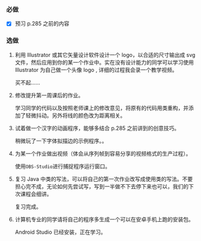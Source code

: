 ### 必做

- [x] 预习 p.285 之前的内容

### 选做

1. 利用 Illustrator 或其它矢量设计软件设计一个 logo，以合适的尺寸输出成 svg 文件，然后应用到你的某一个作业中。实在没有设计能力的同学可以学习使用 Illustrator 为自己做一个头像 logo , 详细的过程我会录一个教学视频。

   买不起……

2. 修改提升第一周课后的作业。

   学习同学的代码以及按照老师课上的修改意见，将原有的代码用类重构，并添加了轻微抖动。另外将线的颜色改为距离相关。

3. 试着做一个汉字的动画程序，能够多结合 p.285 之前讲到的创意技巧。

   稍微玩了一下字体拟描边的示例程序。。

4. 为某一个作业做出视频（体会从序列帧到容易分享的视频格式的生产过程）。

   使用`OBS-Studio`进行捕捉程序运行窗口。

5. 复习 Java 中类的写法，可以将自己的第一次作业改写成使用类的写法。不要担心完不成，无论如何先尝试写，写到一半做不下去停下来也可以，我们的下次课程会细讲。

   复习完成。

6. 计算机专业的同学请将自己的程序多生成一个可以在安卓手机上跑的安装包。

   Android Studio 已经安装，正在学习。
